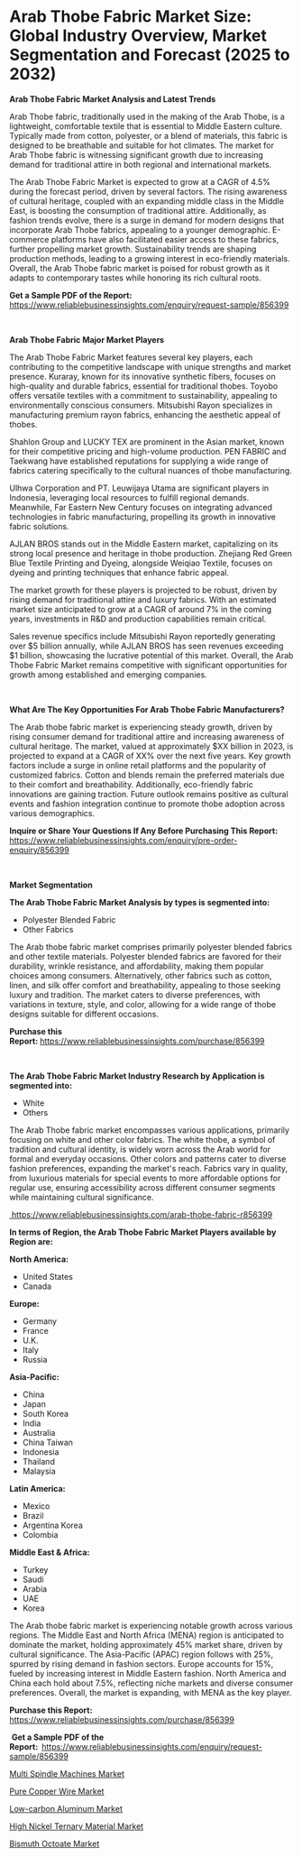 <p><h1>Arab Thobe Fabric Market Size: Global Industry Overview, Market Segmentation and Forecast (2025 to 2032)</h1></p><p><strong>Arab Thobe Fabric Market Analysis and Latest Trends</strong></p>
<p><p>Arab Thobe fabric, traditionally used in the making of the Arab Thobe, is a lightweight, comfortable textile that is essential to Middle Eastern culture. Typically made from cotton, polyester, or a blend of materials, this fabric is designed to be breathable and suitable for hot climates. The market for Arab Thobe fabric is witnessing significant growth due to increasing demand for traditional attire in both regional and international markets.</p><p>The Arab Thobe Fabric Market is expected to grow at a CAGR of 4.5% during the forecast period, driven by several factors. The rising awareness of cultural heritage, coupled with an expanding middle class in the Middle East, is boosting the consumption of traditional attire. Additionally, as fashion trends evolve, there is a surge in demand for modern designs that incorporate Arab Thobe fabrics, appealing to a younger demographic. E-commerce platforms have also facilitated easier access to these fabrics, further propelling market growth. Sustainability trends are shaping production methods, leading to a growing interest in eco-friendly materials. Overall, the Arab Thobe fabric market is poised for robust growth as it adapts to contemporary tastes while honoring its rich cultural roots.</p></p>
<p><strong>Get a Sample PDF of the Report:&nbsp;</strong> <a href="https://www.reliablebusinessinsights.com/enquiry/request-sample/856399?utm_campaign=1091&utm_medium=2&utm_source=Github&utm_content=ia&utm_term=30012025&utm_id=arab-thobe-fabric">https://www.reliablebusinessinsights.com/enquiry/request-sample/856399</a></p>
<p>&nbsp;</p>
<p><strong>Arab Thobe Fabric Major Market Players</strong></p>
<p><p>The Arab Thobe Fabric Market features several key players, each contributing to the competitive landscape with unique strengths and market presence. Kuraray, known for its innovative synthetic fibers, focuses on high-quality and durable fabrics, essential for traditional thobes. Toyobo offers versatile textiles with a commitment to sustainability, appealing to environmentally conscious consumers. Mitsubishi Rayon specializes in manufacturing premium rayon fabrics, enhancing the aesthetic appeal of thobes.</p><p>Shahlon Group and LUCKY TEX are prominent in the Asian market, known for their competitive pricing and high-volume production. PEN FABRIC and Taekwang have established reputations for supplying a wide range of fabrics catering specifically to the cultural nuances of thobe manufacturing.</p><p>Ulhwa Corporation and PT. Leuwijaya Utama are significant players in Indonesia, leveraging local resources to fulfill regional demands. Meanwhile, Far Eastern New Century focuses on integrating advanced technologies in fabric manufacturing, propelling its growth in innovative fabric solutions.</p><p>AJLAN BROS stands out in the Middle Eastern market, capitalizing on its strong local presence and heritage in thobe production. Zhejiang Red Green Blue Textile Printing and Dyeing, alongside Weiqiao Textile, focuses on dyeing and printing techniques that enhance fabric appeal.</p><p>The market growth for these players is projected to be robust, driven by rising demand for traditional attire and luxury fabrics. With an estimated market size anticipated to grow at a CAGR of around 7% in the coming years, investments in R&D and production capabilities remain critical. </p><p>Sales revenue specifics include Mitsubishi Rayon reportedly generating over $5 billion annually, while AJLAN BROS has seen revenues exceeding $1 billion, showcasing the lucrative potential of this market. Overall, the Arab Thobe Fabric Market remains competitive with significant opportunities for growth among established and emerging companies.</p></p>
<p>&nbsp;</p>
<p><strong>What Are The Key Opportunities For Arab Thobe Fabric Manufacturers?</strong></p>
<p><p>The Arab thobe fabric market is experiencing steady growth, driven by rising consumer demand for traditional attire and increasing awareness of cultural heritage. The market, valued at approximately $XX billion in 2023, is projected to expand at a CAGR of XX% over the next five years. Key growth factors include a surge in online retail platforms and the popularity of customized fabrics. Cotton and blends remain the preferred materials due to their comfort and breathability. Additionally, eco-friendly fabric innovations are gaining traction. Future outlook remains positive as cultural events and fashion integration continue to promote thobe adoption across various demographics.</p></p>
<p><strong>Inquire or Share Your Questions If Any Before Purchasing This Report:</strong> <a href="https://www.reliablebusinessinsights.com/enquiry/pre-order-enquiry/856399?utm_campaign=1091&utm_medium=2&utm_source=Github&utm_content=ia&utm_term=30012025&utm_id=arab-thobe-fabric">https://www.reliablebusinessinsights.com/enquiry/pre-order-enquiry/856399</a></p>
<p>&nbsp;</p>
<p><strong>Market Segmentation</strong></p>
<p><strong>The Arab Thobe Fabric Market Analysis by types is segmented into:</strong></p>
<p><ul><li>Polyester Blended Fabric</li><li>Other Fabrics</li></ul></p>
<p><p>The Arab thobe fabric market comprises primarily polyester blended fabrics and other textile materials. Polyester blended fabrics are favored for their durability, wrinkle resistance, and affordability, making them popular choices among consumers. Alternatively, other fabrics such as cotton, linen, and silk offer comfort and breathability, appealing to those seeking luxury and tradition. The market caters to diverse preferences, with variations in texture, style, and color, allowing for a wide range of thobe designs suitable for different occasions.</p></p>
<p><strong>Purchase this Report:&nbsp;</strong><a href="https://www.reliablebusinessinsights.com/purchase/856399?utm_campaign=1091&utm_medium=2&utm_source=Github&utm_content=ia&utm_term=30012025&utm_id=arab-thobe-fabric">https://www.reliablebusinessinsights.com/purchase/856399</a></p>
<p>&nbsp;</p>
<p><strong>The Arab Thobe Fabric Market Industry Research by Application is segmented into:</strong></p>
<p><ul><li>White</li><li>Others</li></ul></p>
<p><p>The Arab Thobe fabric market encompasses various applications, primarily focusing on white and other color fabrics. The white thobe, a symbol of tradition and cultural identity, is widely worn across the Arab world for formal and everyday occasions. Other colors and patterns cater to diverse fashion preferences, expanding the market's reach. Fabrics vary in quality, from luxurious materials for special events to more affordable options for regular use, ensuring accessibility across different consumer segments while maintaining cultural significance.</p></p>
<p><a href="https://www.reliablebusinessinsights.com/arab-thobe-fabric-r856399?utm_campaign=1091&utm_medium=2&utm_source=Github&utm_content=ia&utm_term=30012025&utm_id=arab-thobe-fabric">&nbsp;https://www.reliablebusinessinsights.com/arab-thobe-fabric-r856399</a></p>
<p><strong>In terms of Region, the Arab Thobe Fabric Market Players available by Region are:</strong></p>
<p>
    <p> <strong> North America: </strong>
        <ul>
            <li>United States</li>
            <li>Canada</li>
        </ul>
        </p> 
    <p> <strong> Europe: </strong>
        <ul>
            <li>Germany</li>
            <li>France</li>
            <li>U.K.</li>
            <li>Italy</li>
            <li>Russia</li>
        </ul>
        </p> 
    <p> <strong> Asia-Pacific: </strong>
        <ul>
            <li>China</li>
            <li>Japan</li>
            <li>South Korea</li>
            <li>India</li>
            <li>Australia</li>
            <li>China Taiwan</li>
            <li>Indonesia</li>
            <li>Thailand</li>
            <li>Malaysia</li>
        </ul>
        </p> 
    <p> <strong> Latin America: </strong>
        <ul>
            <li>Mexico</li>
            <li>Brazil</li>
            <li>Argentina Korea</li>
            <li>Colombia</li>
        </ul>
        </p> 
    <p> <strong> Middle East & Africa: </strong>
        <ul>
            <li>Turkey</li>
            <li>Saudi</li>
            <li>Arabia</li>
            <li>UAE</li>
            <li>Korea</li>
        </ul>
    </p>
    </p>
<p><p>The Arab thobe fabric market is experiencing notable growth across various regions. The Middle East and North Africa (MENA) region is anticipated to dominate the market, holding approximately 45% market share, driven by cultural significance. The Asia-Pacific (APAC) region follows with 25%, spurred by rising demand in fashion sectors. Europe accounts for 15%, fueled by increasing interest in Middle Eastern fashion. North America and China each hold about 7.5%, reflecting niche markets and diverse consumer preferences. Overall, the market is expanding, with MENA as the key player.</p></p>
<p><strong>Purchase this Report: </strong><a href="https://www.reliablebusinessinsights.com/purchase/856399?utm_campaign=1091&utm_medium=2&utm_source=Github&utm_content=ia&utm_term=30012025&utm_id=arab-thobe-fabric">https://www.reliablebusinessinsights.com/purchase/856399</a></p>
<p>&nbsp;<strong>Get a Sample PDF of the Report:&nbsp;&nbsp;</strong><a href="https://www.reliablebusinessinsights.com/enquiry/request-sample/856399?utm_campaign=1091&utm_medium=2&utm_source=Github&utm_content=ia&utm_term=30012025&utm_id=arab-thobe-fabric">https://www.reliablebusinessinsights.com/enquiry/request-sample/856399</a></p>
<p><strong></strong></p>
<p><p><a href="https://www.linkedin.com/pulse/multi-spindle-machines-market-size-growth-analysis-2025-2032-f5gcf?utm_campaign=1091&utm_medium=2&utm_source=Github&utm_content=ia&utm_term=30012025&utm_id=arab-thobe-fabric">Multi Spindle Machines Market</a></p><p><a href="https://github.com/petbigbeepjn/Market-Research-Report-List-1/blob/main/pure-copper-wire-market.md?utm_campaign=1091&utm_medium=2&utm_source=Github&utm_content=ia&utm_term=30012025&utm_id=arab-thobe-fabric">Pure Copper Wire Market</a></p><p><a href="https://www.linkedin.com/pulse/low-carbon-aluminum-market-analysis-type-application-geography-sv3mf?utm_campaign=1091&utm_medium=2&utm_source=Github&utm_content=ia&utm_term=30012025&utm_id=arab-thobe-fabric">Low-carbon Aluminum Market</a></p><p><a href="https://www.linkedin.com/pulse/revenue-growth-high-nickel-ternary-material-market-114-cagr-from-3883f?utm_campaign=1091&utm_medium=2&utm_source=Github&utm_content=ia&utm_term=30012025&utm_id=arab-thobe-fabric">High Nickel Ternary Material Market</a></p><p><a href="https://github.com/risingtrista99259/Market-Research-Report-List-1/blob/main/bismuth-octoate-market.md?utm_campaign=1091&utm_medium=2&utm_source=Github&utm_content=ia&utm_term=30012025&utm_id=arab-thobe-fabric">Bismuth Octoate Market</a></p></p>